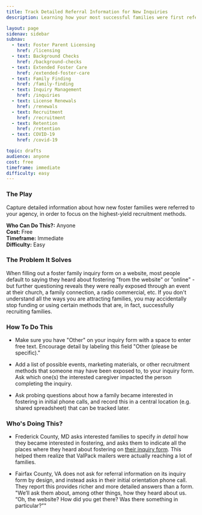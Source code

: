 ```yaml
---
title: Track Detailed Referral Information for New Inquiries
description: Learning how your most successful families were first referred to foster care can help you focus your recruitment efforts on highest-yield areas.

layout: page
sidenav: sidebar
subnav:
  - text: Foster Parent Licensing
    href: /licensing
  - text: Background Checks
    href: /background-checks
  - text: Extended Foster Care
    href: /extended-foster-care
  - text: Family Finding
    href: /family-finding
  - text: Inquiry Management
    href: /inquiries
  - text: License Renewals
    href: /renewals
  - text: Recruitment
    href: /recruitment
  - text: Retention
    href: /retention
  - text: COVID-19
    href: /covid-19

topic: drafts
audience: anyone
cost: free
timeframe: immediate
difficulty: easy
---
```



### The Play

Capture detailed information about how new foster families were referred to your agency, in order to focus on the highest-yield recruitment methods. 

**Who Can Do This?:**
Anyone<br />
**Cost:**
Free<br />
**Timeframe:**
Immediate<br />
**Difficulty:**
Easy<br />

### The Problem It Solves

When filling out a foster family inquiry form on a website, most people default to saying they heard about fostering "from the website" or "online" - but further questioning reveals they were really exposed through an event at their church, a family connection, a radio commercial, etc. If you don't understand all the ways you are attracting families, you may accidentally stop funding or using certain methods that are, in fact, successfully recruiting families.

### How To Do This

* Make sure you have "Other" on your inquiry form with a space to enter free text. Encourage detail by labeling this field "Other (please be specific)."

* Add a list of possible events, marketing materials, or other recruitment methods that someone may have been exposed to, to your inquiry form. Ask which one(s) the interested caregiver impacted the person completing the inquiry.

* Ask probing questions about how a family became interested in fostering in initial phone calls, and record this in a central location (e.g. shared spreadsheet) that can be tracked later.

### Who's Doing This?

* Frederick County, MD asks interested families to specify _in detail_ how they became interested in fostering, and asks them to indicate all the places where they heard about fostering on [their inquiry form](/assets/FrederickCountyInquiries.pdf). This helped them realize that ValPack mailers were actually reaching a lot of families.

* Fairfax County, VA does not ask for referral information on its inquiry form by design, and instead asks in their initial orientation phone call. They report this provides richer and more detailed answers than a form. "We’ll ask them about, among other things, how they heard about us. “Oh, the website? How did you get there? Was there something in particular?”"